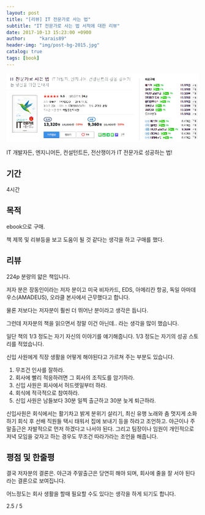 ```yaml
---
layout: post
title: "[리뷰] IT 전문가로 사는 법"
subtitle: "IT 전문가로 사는 법 서적에 대한 리뷰"
date: 2017-10-13 15:23:00 +0900
author:     "karais89"
header-img: "img/post-bg-2015.jpg"
catalog: true
tags: [book]
---
```

![book image](/img/in-post/book/5.png)

IT 개발자든, 엔지니어든, 컨설턴트든, 전산쟁이가 IT 전문가로 성공하는 법!

## 기간

4시간

## 목적

ebook으로 구매.

책 제목 및 리뷰등을 보고 도움이 될 것 같다는 생각을 하고 구매를 했다.

## 리뷰

224p 분량의 얇은 책입니다.

저자 분은 장동인이라는 저자 분이고 미국 비자카드, EDS, 아메리칸 항공, 독일 아마데우스(AMADEUS), 오라클 본사에서 근무했다고 합니다.

물론 저보다는 저자분이 훨씬 더 뛰어난 분이라고 생각은 듭니다.

그런데 저자분의 책을 읽으면서 정말 이건 아닌데.. 라는 생각을 많이 했습니다.

일단 책의 1/3 정도는 자기 자신의 이야기를 얘기해줍니다. 1/3 정도는 자기의 성공 스토리를 적었습니다.

신입 사원에게 직장 생활을 어떻게 해야된다고 가르쳐 주는 부분도 있습니다.

1. 무조건 인사를 잘하라.
2. 회사에 빨리 적응하려면 그 회사의 조직도를 암기하라.
3. 신입 사원은 회사에서 허드렛일부터 하라.
4. 회식에 적극적으로 참여하라.
5. 신입 사원은 남들보다 30분 일찍 출근하고 30분 늦게 퇴근하라.

신입사원은 회식에서는 활기차고 밝게 분위기 살리기, 최신 유행 노래와 춤 멋지게 소화하기 회식 후 선배 직원들 택시 태워서 집에 보내기 등을 하라고 조언하고.
야근이나 주말출근은 자발적으로 먼저 하겠다고 나서야 된다.
그리고 팀장이나 임원이 개인적으로 저녁 모임을 갖자고 하는 경우도 무조건 따라가라는 조언을 해줍니다.

## 평점 및 한줄평

결국 저자분의 결론은. 야근과 주말출근은 당연히 해야 되며, 회사에 줄을 잘 서야 된다라는 결론으로 보여집니다.

어느정도는 회사 생활을 할때 필요할 수도 있다는 생각을 하게 되기도 합니다.

2.5 / 5
